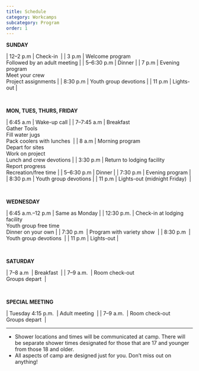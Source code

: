 ```yaml
---
title: Schedule
category: Workcamps
subcategory: Program
order: 1
---
```


**SUNDAY**&nbsp;

| 12–2 p.m | Check-in&nbsp; |
| 3 p.m | Welcome program<br>Followed by an adult meeting |
| 5–6:30 p.m | Dinner |
| 7 p.m | Evening program<br>Meet your crew<br>Project assignments |
| 8:30 p.m | Youth group devotions |
| 11 p.m | Lights-out |

&nbsp;

**MON, TUES, THURS, FRIDAY**

| 6:45 a.m | Wake-up call |
| 7–7:45 a.m | Breakfast<br>Gather Tools<br>Fill water jugs<br>Pack coolers with lunches&nbsp; |
| 8 a.m | Morning program&nbsp;<br>Depart for sites<br>Work on project<br>Lunch and crew devotions |
| 3:30 p.m | Return to lodging facility<br>Report progress<br>Recreation/free time |
| 5–6:30 p.m | Dinner |
| 7:30 p.m | Evening program |
| 8:30 p.m | Youth group devotions |
| 11 p.m | Lights-out (midnight Friday)&nbsp; |

&nbsp;

**WEDNESDAY**&nbsp;

| 6:45 a.m.–12 p.m | Same as Monday |
| 12:30 p.m. | Check-in at lodging facility<br>Youth group free time<br>Dinner on your own |
| 7:30 p.m&nbsp; | Program with variety show&nbsp; |
| 8:30 p.m&nbsp; | Youth group devotions&nbsp; |
| 11 p.m | Lights-out |

&nbsp;

**SATURDAY**&nbsp;

| 7–8 a.m&nbsp; | Breakfast&nbsp; |
| 7–9 a.m.&nbsp; | Room check-out&nbsp;<br>Groups depart&nbsp; |

&nbsp;

**SPECIAL MEETING**&nbsp;

| Tuesday 4:15 p.m.&nbsp; | Adult meeting&nbsp; |
| 7–9 a.m.&nbsp; | Room check-out&nbsp;<br>Groups depart&nbsp; |

---

* Shower locations and times will be communicated at camp. There will be separate shower times designated for those that are 17 and younger from those 18 and older.&nbsp;
* All aspects of camp are designed just for you. Don’t miss out on anything\!&nbsp;
